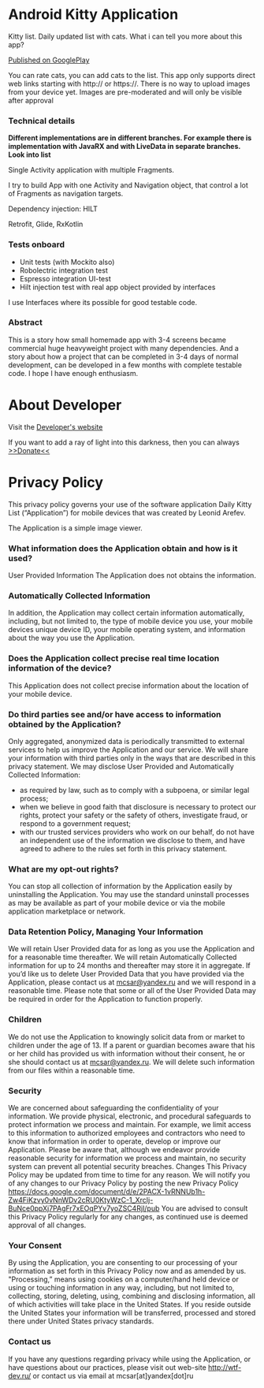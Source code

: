 # Android Kitty Application
Kitty list. Daily updated list with cats. What i can tell you more about this app?

[Published on GooglePlay](https://play.google.com/store/apps/details?id=ru.wtfdev.kitty)

You can rate cats, you can add cats to the list. This app only supports direct web links starting with http:// or https://. There is no way to upload images from your device yet. Images are pre-moderated and will only be visible after approval

### Technical details
**Different implementations are in different branches. For example there is implementation with JavaRX and with LiveData in separate branches. Look into list**

Single Activity application with multiple Fragments. 

I try to build App with one Activity and Navigation object, that control a lot of Fragments as navigation targets.

Dependency injection: HILT

Retrofit, Glide, RxKotlin

### Tests onboard
- Unit tests (with Mockito also)
- Robolectric integration test
- Espresso integration UI-test
- Hilt injection test with real app object provided by interfaces

I use Interfaces where its possible for good testable code. 

### Abstract
This is a story how small homemade app with 3-4 screens became commercial huge heavyweight project with many dependencies. And a story about how a project that can be completed in 3-4 days of normal development, can be developed in a few months with complete testable code.
I hope I have enough enthusiasm.


# About Developer
Visit the [Developer's website](https://wtf-dev.ru/)

If you want to add a ray of light into this darkness, then you can always [>>Donate<<](https://paypal.me/LeonidDonate)

# Privacy Policy
This privacy policy governs your use of the software application Daily Kitty List (“Application”) for mobile devices that was created by Leonid Arefev.

The Application is a simple image viewer. 
### What information does the Application obtain and how is it used?
User Provided Information
The Application does not obtains the information.
### Automatically Collected Information
In addition, the Application may collect certain information automatically, including, but not limited to, the type of mobile device you use, your mobile devices unique device ID, your mobile operating system, and information about the way you use the Application. 
### Does the Application collect precise real time location information of the device?
This Application does not collect precise information about the location of your mobile device. 
### Do third parties see and/or have access to information obtained by the Application?
Only aggregated, anonymized data is periodically transmitted to external services to help us improve the Application and our service. We will share your information with third parties only in the ways that are described in this privacy statement.
We may disclose User Provided and Automatically Collected Information:
- as required by law, such as to comply with a subpoena, or similar legal process;
- when we believe in good faith that disclosure is necessary to protect our rights, protect your safety or the safety of others, investigate fraud, or respond to a government request;
- with our trusted services providers who work on our behalf, do not have an independent use of the information we disclose to them, and have agreed to adhere to the rules set forth in this privacy statement.
### What are my opt-out rights?
You can stop all collection of information by the Application easily by uninstalling the Application. You may use the standard uninstall processes as may be available as part of your mobile device or via the mobile application marketplace or network.
### Data Retention Policy, Managing Your Information
We will retain User Provided data for as long as you use the Application and for a reasonable time thereafter. We will retain Automatically Collected information for up to 24 months and thereafter may store it in aggregate. If you’d like us to delete User Provided Data that you have provided via the Application, please contact us at mcsar@yandex.ru and we will respond in a reasonable time. Please note that some or all of the User Provided Data may be required in order for the Application to function properly.
### Children
We do not use the Application to knowingly solicit data from or market to children under the age of 13. If a parent or guardian becomes aware that his or her child has provided us with information without their consent, he or she should contact us at mcsar@yandex.ru. We will delete such information from our files within a reasonable time.
### Security
We are concerned about safeguarding the confidentiality of your information. We provide physical, electronic, and procedural safeguards to protect information we process and maintain. For example, we limit access to this information to authorized employees and contractors who need to know that information in order to operate, develop or improve our Application. Please be aware that, although we endeavor provide reasonable security for information we process and maintain, no security system can prevent all potential security breaches.
Changes
This Privacy Policy may be updated from time to time for any reason. We will notify you of any changes to our Privacy Policy by posting the new Privacy Policy 
https://docs.google.com/document/d/e/2PACX-1vRNNUb1h-Zw4FiKzvy0vNnWDv2cRU0KtyWzC-1_XrcIj-BuNce0ppXj7PAgFr7xEOqPYv7yoZSC4RjI/pub
You are advised to consult this Privacy Policy regularly for any changes, as continued use is deemed approval of all changes.
### Your Consent
By using the Application, you are consenting to our processing of your information as set forth in this Privacy Policy now and as amended by us. "Processing,” means using cookies on a computer/hand held device or using or touching information in any way, including, but not limited to, collecting, storing, deleting, using, combining and disclosing information, all of which activities will take place in the United States. If you reside outside the United States your information will be transferred, processed and stored there under United States privacy standards. 
### Contact us
If you have any questions regarding privacy while using the Application, or have questions about our practices, please visit out web-site http://wtf-dev.ru/ or contact us via email at mcsar[at]yandex[dot]ru
